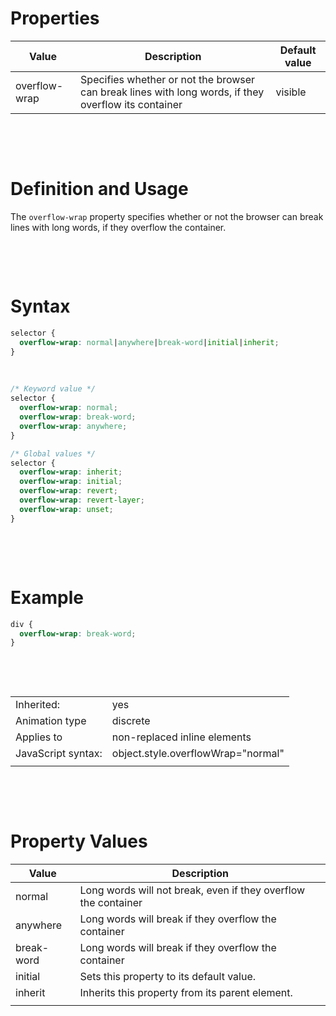 # Properties

| Value         | Description                                                                                          | Default value |
| ------------- | ---------------------------------------------------------------------------------------------------- | ------------- |
| overflow-wrap | Specifies whether or not the browser can break lines with long words, if they overflow its container | visible       |

&nbsp;

&nbsp;

# Definition and Usage

The `overflow-wrap` property specifies whether or not the browser can break lines with long words, if they overflow the container.

&nbsp;

&nbsp;

# Syntax

```css
selector {
  overflow-wrap: normal|anywhere|break-word|initial|inherit;
}
```

&nbsp;

```css
/* Keyword value */
selector {
  overflow-wrap: normal;
  overflow-wrap: break-word;
  overflow-wrap: anywhere;
}

/* Global values */
selector {
  overflow-wrap: inherit;
  overflow-wrap: initial;
  overflow-wrap: revert;
  overflow-wrap: revert-layer;
  overflow-wrap: unset;
}
```

&nbsp;

&nbsp;

# Example

```css
div {
  overflow-wrap: break-word;
}
```

&nbsp;

&nbsp;

|                    |                                    |
| ------------------ | ---------------------------------- |
| Inherited:         | yes                                |
| Animation type     | discrete                           |
| Applies to         | non-replaced inline elements       |
| JavaScript syntax: | object.style.overflowWrap="normal" |
|                    |

&nbsp;

&nbsp;

# Property Values

| Value      | Description                                                    |
| ---------- | -------------------------------------------------------------- |
| normal     | Long words will not break, even if they overflow the container |
| anywhere   | Long words will break if they overflow the container           |
| break-word | Long words will break if they overflow the container           |
| initial    | Sets this property to its default value.                       |
| inherit    | Inherits this property from its parent element.                |
|            |                                                                |

&nbsp;

&nbsp;
